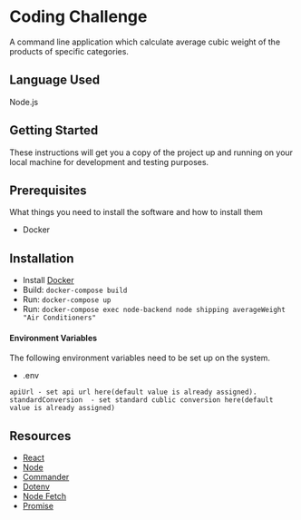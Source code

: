 # Coding Challenge

A command line application which calculate average cubic weight of the products of specific categories. 

## Language Used
Node.js

## Getting Started

These instructions will get you a copy of the project up and running on your local machine for development and testing purposes.

## Prerequisites

What things you need to install the software and how to install them
- Docker

## Installation

* Install [Docker](https://docs.docker.com/get-started/)
* Build: `docker-compose build`
* Run: `docker-compose up`
* Run: `docker-compose exec node-backend node shipping averageWeight "Air Conditioners"`


#### Environment Variables 

The following environment variables need to be set up on the system.

- .env
```
apiUrl - set api url here(default value is already assigned).
standardConversion  - set standard cublic conversion here(default value is already assigned)
```

## Resources

* [React](https://reactjs.org/)
* [Node](https://nodejs.org/en/)
* [Commander](https://www.npmjs.com/package/commander/)
* [Dotenv](https://www.npmjs.com/package/dotenv/)
* [Node Fetch](https://www.npmjs.com/package/node-fetch/)
* [Promise](https://www.npmjs.com/package/promise/)


